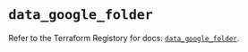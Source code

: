 # `data_google_folder`

Refer to the Terraform Registory for docs: [`data_google_folder`](https://registry.terraform.io/providers/hashicorp/google/5.7.0/docs/data-sources/folder).
